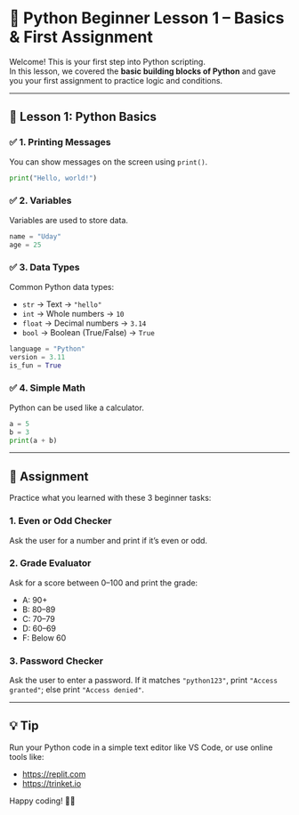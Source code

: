 # 🐍 Python Beginner Lesson 1 – Basics & First Assignment

Welcome! This is your first step into Python scripting.  
In this lesson, we covered the **basic building blocks of Python** and gave you your first assignment to practice logic and conditions.

---

## 📘 Lesson 1: Python Basics

### ✅ 1. Printing Messages
You can show messages on the screen using `print()`.

```python
print("Hello, world!")
```

### ✅ 2. Variables
Variables are used to store data.

```python
name = "Uday"
age = 25
```

### ✅ 3. Data Types
Common Python data types:
- `str` → Text → `"hello"`
- `int` → Whole numbers → `10`
- `float` → Decimal numbers → `3.14`
- `bool` → Boolean (True/False) → `True`

```python
language = "Python"
version = 3.11
is_fun = True
```

### ✅ 4. Simple Math
Python can be used like a calculator.

```python
a = 5
b = 3
print(a + b)
```

---

## 🧠 Assignment

Practice what you learned with these 3 beginner tasks:

### 1. Even or Odd Checker
Ask the user for a number and print if it’s even or odd.

### 2. Grade Evaluator
Ask for a score between 0–100 and print the grade:
- A: 90+
- B: 80–89
- C: 70–79
- D: 60–69
- F: Below 60

### 3. Password Checker
Ask the user to enter a password. If it matches `"python123"`, print `"Access granted"`; else print `"Access denied"`.

---

## 💡 Tip
Run your Python code in a simple text editor like VS Code, or use online tools like:
- https://replit.com
- https://trinket.io

Happy coding! 🧑‍💻
